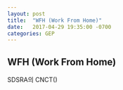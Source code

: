 ```yaml
---
layout: post
title:  "WFH (Work From Home)"
date:   2017-04-29 19:35:00 -0700
categories: GEP
---
```

## WFH (Work From Home)

SDSRA의 CNCT()
